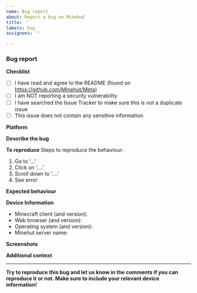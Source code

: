```yaml
---
name: Bug report
about: Report a bug on Minehut
title: ''
labels: bug
assignees: ''

---
```


<!-- Minehut bug report guide

Fill out the template. Don't write inside the arrows as they will be hidden
when you post your issue.

If you have a bug report for Minehut, read the following:

1.  Fill out the template
     It makes it a lot easier for everyone when issues conform to the standard templates. It also ensures we have the necessary information. To fill a checkbox, put an "x" in between the [ ] like: [x]

2.  Keep it simple
     Make sure it's easy to understand what you're reporting and how it can be reproduced

3. Pick a relevant issue title
    The issue title should be a short, clear summary or short name of the bug

4.  You can delete this line and all the above lines before posting your issue, but they will be hidden anyway      -->

### Bug report

**Checklist**
- [ ] I have read and agree to the README (found on https://github.com/Minehut/Meta)
- [ ] I am NOT reporting a security vulnerability
- [ ] I have searched the Issue Tracker to make sure this is not a duplicate issue
- [ ] This issue does not contain any sensitive information

**Platform**
<!-- Which platform does this bug occur on? Discord, Website or In-game?
If in-game: Java, Bedrock or both? -->

**Describe the bug**
<!-- A clear and concise description of what the bug is -->

**To reproduce**
Steps to reproduce the behaviour:
1. Go to '...'
2. Click on '....'
3. Scroll down to '....'
4. See error

**Expected behaviour**
<!-- A clear and concise description of what you expected to happen -->

**Device Information**
<!-- Provide the following applicable information -->
- Minecraft client (and version): 
- Web browser (and version): 
- Operating system (and version): 
- Minehut server name: 

**Screenshots**
<!-- 
If applicable, add screenshots, short videos/GIFs to help explain your problem 
You can leave this blank -->

**Additional context**
<!-- Add any other context about the problem here
You can leave this blank -->

---
**Try to reproduce this bug and let us know in the comments if you can reproduce it or not. Make sure to include your relevant device information!**
